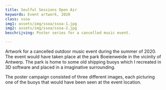 ```yaml
---
title: Soulful Sessions Open Air 
keywords: Event artwork, 2020
class: ssoa
img1: assets/img/ssoa/ssoa-1.jpg
img2: assets/img/ssoa/ssoa-2.jpg
beschrijving: Poster series for a cancelled music event.

---
```


Artwork for a cancelled outdoor music event during the summer of 2020. The event would have taken place at the park Boeienweide in the vicinity of Antwerp. The park is home to some old shipping buoys which I recreated in 3D software and placed in a imaginative surrounding. 

The poster campaign consisted of three different images, each picturing one of the buoys that would have been seen at the event location.